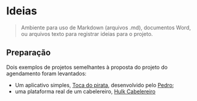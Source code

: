 # Ideias
> Ambiente para uso de Markdown (arquivos .md), documentos Word, ou arquivos texto para registrar ideias para o projeto. 
## Preparação
Dois exemplos de projetos semelhantes à proposta do projeto do agendamento foram levantados:
- Um aplicativo simples, <a href="https://github.com/Pedrosouza21/Agendamento_Creath/blob/1606d6637e2d7e19186f62838a6fa0482e5e9494/documenta%C3%A7%C3%A3o/ideias/exemplo-1.md">Toca do pirata</a>, desenvolvido pelo <a href="https://github.com/Pedrosouza21">Pedro</a>;
- uma plataforma real de um cabelereiro, <a href="https://github.com/Pedrosouza21/Agendamento_Creath/blob/1606d6637e2d7e19186f62838a6fa0482e5e9494/documenta%C3%A7%C3%A3o/ideias/exemplo-2.md">Hulk Cabelereiro</a>
